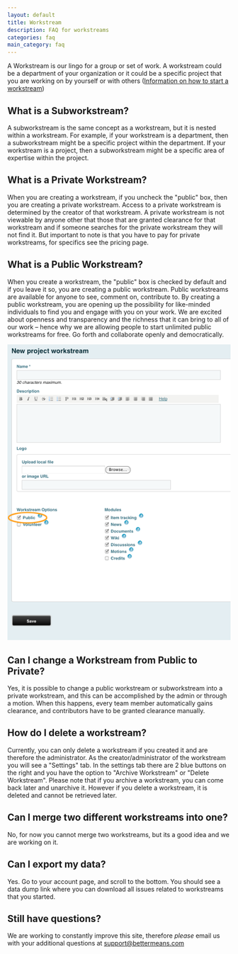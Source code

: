 ```yaml
---
layout: default
title: Workstream
description: FAQ for workstreams
categories: faq
main_category: faq
---
```


A Workstream is our lingo for a group or set of work. A workstream could be a department of your organization or it could be a specific project that you are working on by yourself or with others ([Information on how to start a workstream](/workstreamguide))

What is a Subworkstream?
--------------------------------

A subworkstream is the same concept as a workstream, but it is nested within a workstream. For example, if your workstream is a department, then a subworkstream might be a specific project within the department. If your workstream is a project, then a subworkstream might be a specific area of expertise within the project.

What is a Private Workstream?
-----------------------------

When you are creating a workstream, if you uncheck the "public" box, then you are creating a private workstream. Access to a private workstream is determined by the creator of that workstream. A private workstream is not viewable by anyone other that those that are granted clearance for that workstream and if someone searches for the private workstream they will not find it. But important to note is that you have to pay for private workstreams, for specifics see the pricing page.

What is a Public Workstream?
----------------------------

When you create a workstream, the "public" box is checked by default and if you leave it so, you are creating a public workstream. Public workstreams are available for anyone to see, comment on, contribute to. By creating a public workstream, you are opening up the possibility for like-minded individuals to find you and engage with you on your work. We are excited about openness and transparency and the richness that it can bring to all of our work – hence why we are allowing people to start unlimited public workstreams for free. Go forth and collaborate openly and democratically.

![](/images/new-workstream1-p.png)

Can I change a Workstream from Public to Private?
-------------------------------------------------

Yes, it is possible to change a public workstream or subworkstream into a private workstream, and this can be accomplished by the admin or through a motion. When this happens, every team member automatically gains clearance, and contributors have to be granted clearance manually.


How do I delete a workstream?
-----------------------------

Currently, you can only delete a workstream if you created it and are therefore the administrator. As the creator/administrator of the workstream you will see a "Settings" tab. In the settings tab there are 2 blue buttons on the right and you have the option to "Archive Workstream" or "Delete Workstream". Please note that if you archive a workstream, you can come back later and unarchive it. However if you delete a workstream, it is deleted and cannot be retrieved later.


Can I merge two different workstreams into one?
-----------------------------------------------

No, for now you cannot merge two workstreams, but its a good idea and we are working on it.

Can I export my data?
---------------------

Yes. Go to your account page, and scroll to the bottom. You should see a data dump link where you can download all issues related to workstreams that you started.

Still have questions? 
---------------------

We are working to constantly improve this site, therefore _please_ email us with your additional questions at <a href="mailto:support@bettermeans.com">support@bettermeans.com</a>
